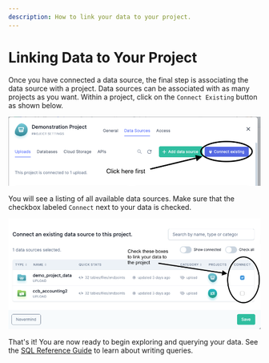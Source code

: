 ```yaml
---
description: How to link your data to your project.
---
```


# Linking Data to Your Project

Once you have connected a data source, the final step is associating the data source with a project. Data sources can be
associated with as many projects as you want. Within a project, click on the `Connect Existing` button as shown below.

![Connecting Existing Data Source to a Project](<../img/connecting-data/connect-existing.png>)

You will see a listing of all available data sources. Make sure that the checkbox labeled `Connect` next to your data is
checked.

![Linking a Data Source to Your Project](<../img/connecting-data/connect-checkbox.png>)

That's it! You are now ready to begin exploring and querying your data. See the
[SQL Reference Guide](../sql-reference/sql-intro.md) to learn about writing queries.